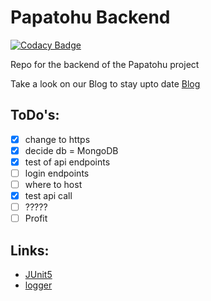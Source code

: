 # Papatohu Backend

[![Codacy Badge](https://api.codacy.com/project/badge/Grade/35e31c2f56c246028cdbe7cfe8e53589)](https://app.codacy.com/gh/papatohu/backend?utm_source=github.com&utm_medium=referral&utm_content=papatohu/backend&utm_campaign=Badge_Grade_Settings)

Repo for the backend of the Papatohu project

Take a look on our Blog to stay upto date [Blog](https://papatohu.wordpress.com/blog/)

## ToDo's:

- [x] change to https
- [x] decide db = MongoDB
- [x] test of api endpoints
- [ ] login endpoints
- [ ] where to host
- [x] test api call
- [ ] ?????
- [ ] Profit

## Links:

- [JUnit5](https://junit.org/junit5/docs/current/user-guide/)
- [logger](http://www.slf4j.org)
